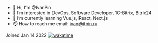 - 👋 Hi, I’m @IvanPin
- 👀 I’m interested in DevOps, Software Developer, 1C-Bitrix, Bitrix24.
- 🌱 I’m currently learning Vue.js, React, Next.js
- 📫 How to reach me
email: ivan@itpin.ru

Joined Jan 14 2022 [![wakatime](https://wakatime.com/badge/user/c6681c89-5f5b-40fb-b3dd-5c1bf6edd30c.svg)](https://wakatime.com/@c6681c89-5f5b-40fb-b3dd-5c1bf6edd30c)
